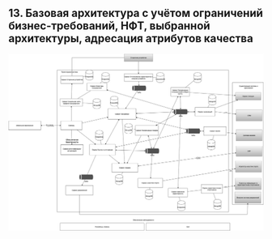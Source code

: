 
## 13. Базовая архитектура с учётом ограничений бизнес-требований, НФТ, выбранной архитектуры, адресация атрибутов качества

![Базовая архитектура](https://github.com/takhauvaa/architecture_course/blob/main/resources/%D0%91%D0%B0%D0%B7%D0%BE%D0%B2%D0%B0%D1%8F%20%D0%B0%D1%80%D1%85%D0%B8%D1%82%D0%B5%D0%BA%D1%82%D1%83%D1%80%D0%B0.drawio.png "Базовая архитектура")
